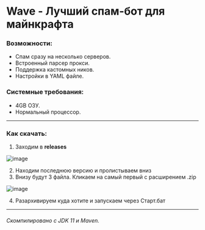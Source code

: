 # Wave - Лучший спам-бот для майнкрафта

### Возможности:
- Спам сразу на несколько серверов.
- Встроенный парсер прокси.
- Поддержка кастомных ников.
- Настройки в YAML файле.

### Системные требования:
- 4GB ОЗУ.
- Нормальный процессор.

---

### Как скачать:
1. Заходим в **releases**

![image](https://user-images.githubusercontent.com/79697582/135429079-ea119e71-5fdd-4c95-8860-030389bcdcc7.png)

2. Находим последнюю версию и пролистываем вниз
3. Внизу будут 3 файла. Кликаем на самый первый с расширением .zip

![image](https://user-images.githubusercontent.com/79697582/135429365-bf6843d9-d77a-4bdc-ac72-60cd967ea0c1.png)

4. Разархивируем куда хотите и запускаем через Старт.бат

---
###### Скомпилировано с JDK 11 и Maven.

